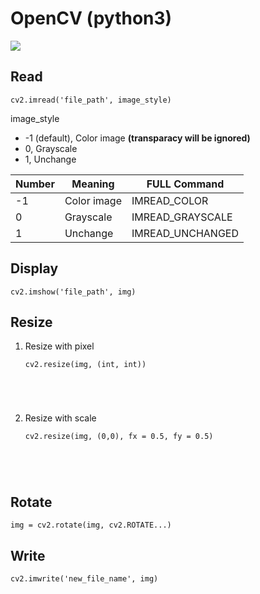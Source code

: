 # OpenCV (python3)
![](https://upload.wikimedia.org/wikipedia/commons/5/53/OpenCV_Logo_with_text.png)
## Read
<pre><code>cv2.imread('file_path', image_style)
</code></pre>
image_style
- -1 (default), Color image **(transparacy will be ignored)**
- 0, Grayscale
- 1, Unchange
  
|Number |Meaning|FULL Command|
|-----|--------|-----------|
|-1|Color image|IMREAD_COLOR|
|0|Grayscale|IMREAD_GRAYSCALE|
|1|Unchange|IMREAD_UNCHANGED|

## Display
<pre><code>cv2.imshow('file_path', img)
</code></pre>
## Resize
1. Resize with pixel
   <pre><code>cv2.resize(img, (int, int))
</code></pre>

2. Resize with scale
    <pre><code>cv2.resize(img, (0,0), fx = 0.5, fy = 0.5)
</code></pre>

## Rotate
<pre><code>img = cv2.rotate(img, cv2.ROTATE...)
</code></pre>

## Write
<pre><code>cv2.imwrite('new_file_name', img)
</code></pre>